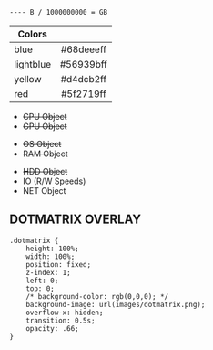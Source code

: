 ```
---- B / 1000000000 = GB   
```
| Colors        | |
| ------------- |:-------------:|
| blue | #68deeeff |
| lightblue | #56939bff |
| yellow | #d4dcb2ff |
| red | #5f2719ff |

* ~~CPU Object~~
* ~~GPU Object~~
+ ~~OS Object~~
+ ~~RAM Object~~
* ~~HDD Object~~
* IO (R/W Speeds)
* NET Object


DOTMATRIX OVERLAY
-------------
```
.dotmatrix {
    height: 100%;
    width: 100%;
    position: fixed;
    z-index: 1;
    left: 0;
    top: 0;
    /* background-color: rgb(0,0,0); */
    background-image: url(images/dotmatrix.png);
    overflow-x: hidden;
    transition: 0.5s;
    opacity: .66;
}
```

